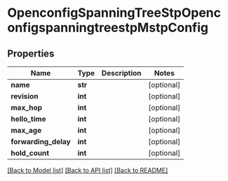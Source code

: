 # OpenconfigSpanningTreeStpOpenconfigspanningtreestpMstpConfig

## Properties
Name | Type | Description | Notes
------------ | ------------- | ------------- | -------------
**name** | **str** |  | [optional] 
**revision** | **int** |  | [optional] 
**max_hop** | **int** |  | [optional] 
**hello_time** | **int** |  | [optional] 
**max_age** | **int** |  | [optional] 
**forwarding_delay** | **int** |  | [optional] 
**hold_count** | **int** |  | [optional] 

[[Back to Model list]](../README.md#documentation-for-models) [[Back to API list]](../README.md#documentation-for-api-endpoints) [[Back to README]](../README.md)


